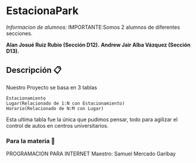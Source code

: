 # EstacionaPark
_Informacion de alumnos:_
 IMPORTANTE:Somos 2 alumnos de diferentes secciones.
 
 **Alan Josué Ruiz Rubio (Sección D12).**
 **Andrew Jair Alba Vázquez (Sección D13).**

## Descripción 📋
 Nuestro Proyecto se basa en 3 tablas
 ```
 Estacionamiento
 Lugar(Relacionado de 1:N con Estacionamiento)
 Horario(Relacionado de N:M con Lugar)
 ```
 Esta ultima tabla fue la única que pudimos pensar, todo para agilizar el control de autos en centros universitarios.
 ### Para la materia 🔧
 
 PROGRAMACION PARA INTERNET
 Maestro: Samuel Mercado Garibay